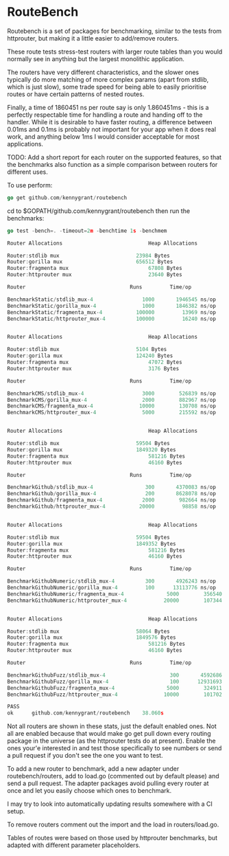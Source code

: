 # RouteBench 

Routebench is a set of packages for benchmarking, similar to the tests from httprouter, but making it a little easier to add/remove routers.

These route tests stress-test routers with larger route tables than you would normally see in anything but the largest monolithic application. 

The routers have very different characteristics, and the slower ones typically do more matching of more complex params (apart from stdlib, which is just slow), some trade speed for being able to easily prioritise routes or have certain patterns of nested routes. 

Finally, a time of 1860451 ns per route say is only 1.860451ms - this is a perfectly respectable time for handling a route and handing off to the handler. While it is desirable to have faster routing, a difference between 0.01ms and 0.1ms is probably not important for your app when it does real work, and anything below 1ms I would consider acceptable for most applications.

TODO: Add a short report for each router on the supported features, so that the benchmarks also function as a simple comparison between routers for different uses.

To use perform:

```Go 
go get github.com/kennygrant/routebench
```

cd to $GOPATH/github.com/kennygrant/routebench then run the benchmarks:

```Go 
go test -bench=. -timeout=2m -benchtime 1s -benchmem

Router Allocations                            Heap Allocations

Router:stdlib mux         	              23984 Bytes
Router:gorilla mux         	              656512 Bytes
Router:fragmenta mux         	              67808 Bytes
Router:httprouter mux         	              23640 Bytes

Router         	           	            Runs 	     Time/op	           Bytes/op          Allocs/op

BenchmarkStatic/stdlib_mux-4         	    1000	   1946545 ns/op	   20619 B/op	     537 allocs/op
BenchmarkStatic/gorilla_mux-4        	    1000	   1846382 ns/op	  115648 B/op	    1578 allocs/op
BenchmarkStatic/fragmenta_mux-4      	  100000	     13969 ns/op	       0 B/op	       0 allocs/op
BenchmarkStatic/httprouter_mux-4     	  100000	     16240 ns/op	       0 B/op	       0 allocs/op


Router Allocations                            Heap Allocations

Router:stdlib mux         	              5104 Bytes
Router:gorilla mux         	              124240 Bytes
Router:fragmenta mux         	              47072 Bytes
Router:httprouter mux         	              3176 Bytes

Router         	           	            Runs 	     Time/op	           Bytes/op          Allocs/op

BenchmarkCMS/stdlib_mux-4            	    3000	    526839 ns/op	   17445 B/op	     537 allocs/op
BenchmarkCMS/gorilla_mux-4           	    2000	    882967 ns/op	   24193 B/op	     642 allocs/op
BenchmarkCMS/fragmenta_mux-4         	   10000	    130708 ns/op	   20544 B/op	     312 allocs/op
BenchmarkCMS/httprouter_mux-4        	    5000	    215592 ns/op	   11888 B/op	     630 allocs/op


Router Allocations                            Heap Allocations

Router:stdlib mux         	              59504 Bytes
Router:gorilla mux         	              1849320 Bytes
Router:fragmenta mux         	              581216 Bytes
Router:httprouter mux         	              46160 Bytes

Router         	           	            Runs 	     Time/op	           Bytes/op          Allocs/op

BenchmarkGithub/stdlib_mux-4         	     300	   4370083 ns/op	   30504 B/op	     829 allocs/op
BenchmarkGithub/gorilla_mux-4        	     200	   8628078 ns/op	  246784 B/op	    2590 allocs/op
BenchmarkGithub/fragmenta_mux-4      	    2000	    982664 ns/op	   11428 B/op	     136 allocs/op
BenchmarkGithub/httprouter_mux-4     	   20000	     98858 ns/op	   24608 B/op	     296 allocs/op


Router Allocations                            Heap Allocations

Router:stdlib mux         	              59504 Bytes
Router:gorilla mux         	              1849352 Bytes
Router:fragmenta mux         	              581216 Bytes
Router:httprouter mux         	              46160 Bytes

Router         	           	            Runs 	     Time/op	           Bytes/op          Allocs/op

BenchmarkGithubNumeric/stdlib_mux-4  	     300	   4926243 ns/op	   35751 B/op	     901 allocs/op
BenchmarkGithubNumeric/gorilla_mux-4 	     100	  13113776 ns/op	  246784 B/op	    2590 allocs/op
BenchmarkGithubNumeric/fragmenta_mux-4         	    5000	    356540 ns/op	   10883 B/op	     136 allocs/op
BenchmarkGithubNumeric/httprouter_mux-4        	   20000	    107344 ns/op	   23759 B/op	     296 allocs/op


Router Allocations                            Heap Allocations

Router:stdlib mux         	              58064 Bytes
Router:gorilla mux         	              1849576 Bytes
Router:fragmenta mux         	              581216 Bytes
Router:httprouter mux         	              46160 Bytes

Router         	           	            Runs 	     Time/op	           Bytes/op          Allocs/op

BenchmarkGithubFuzz/stdlib_mux-4               	     300	   4592686 ns/op	   35767 B/op	     902 allocs/op
BenchmarkGithubFuzz/gorilla_mux-4              	     100	  12931693 ns/op	  246784 B/op	    2590 allocs/op
BenchmarkGithubFuzz/fragmenta_mux-4            	    5000	    324911 ns/op	    7617 B/op	     136 allocs/op
BenchmarkGithubFuzz/httprouter_mux-4           	   10000	    101702 ns/op	   23791 B/op	     296 allocs/op

PASS
ok  	github.com/kennygrant/routebench	38.060s
```

Not all routers are shown in these stats, just the default enabled ones. Not all are enabled because that would make go get pull down every routing package in the universe (as the httprouter tests do at present). Enable the ones your'e interested in and test those specifically to see numbers or send a pull request if you don't see the one you want to test. 

To add a new router to benchmark, add a new adapter under routebench/routers, add to load.go (commented out by default please) and send a pull request. The adapter packages avoid pulling every router at once and let you easily choose which ones to benchmark. 

I may try to look into automatically updating results somewhere with a CI setup. 

To remove routers comment out the import and the load in routers/load.go. 

Tables of routes were based on those used by httprouter benchmarks, but adapted with different parameter placeholders. 